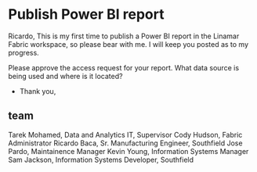 # Publish Power BI report

Ricardo,
This is my first time to publish a Power BI report in the Linamar Fabric workspace, so please bear with me. I will keep you posted as to my progress.

Please approve the access request for your report.
What data source is being used and where is it located?

- Thank you,

## team

Tarek Mohamed, Data and Analytics IT, Supervisor
Cody Hudson, Fabric Administrator
Ricardo Baca, Sr. Manufacturing Engineer, Southfield
Jose Pardo, Maintainence Manager
Kevin Young, Information Systems Manager
Sam Jackson, Information Systems Developer, Southfield
